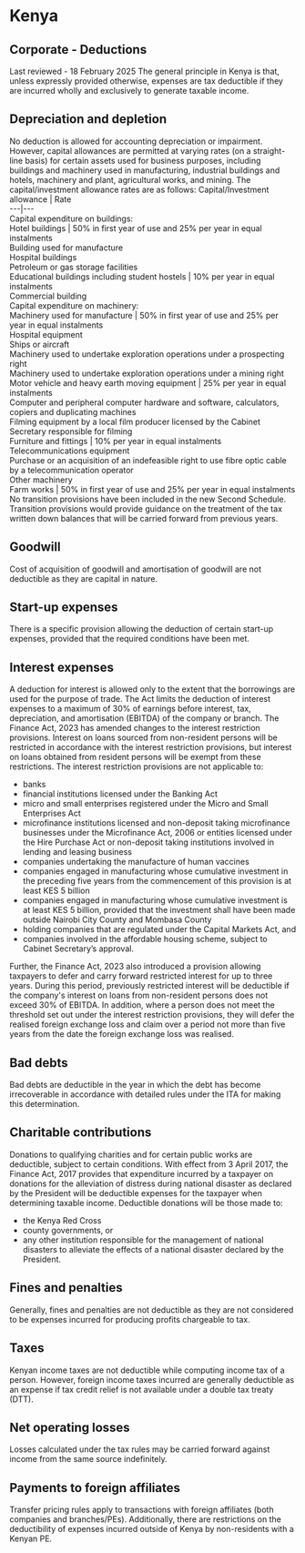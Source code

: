 # Kenya
## Corporate - Deductions
Last reviewed - 18 February 2025
The general principle in Kenya is that, unless expressly provided otherwise, expenses are tax deductible if they are incurred wholly and exclusively to generate taxable income.
## Depreciation and depletion
No deduction is allowed for accounting depreciation or impairment. However, capital allowances are permitted at varying rates (on a straight-line basis) for certain assets used for business purposes, including buildings and machinery used in manufacturing, industrial buildings and hotels, machinery and plant, agricultural works, and mining.
The capital/investment allowance rates are as follows:
Capital/Investment allowance | Rate  
---|---  
Capital expenditure on buildings:  
Hotel buildings | 50% in first year of use and 25% per year in equal instalments  
Building used for manufacture  
Hospital buildings  
Petroleum or gas storage facilities  
Educational buildings including student hostels | 10% per year in equal instalments  
Commercial building  
Capital expenditure on machinery:  
Machinery used for manufacture | 50% in first year of use and 25% per year in equal instalments  
Hospital equipment  
Ships or aircraft  
Machinery used to undertake exploration operations under a prospecting right  
Machinery used to undertake exploration operations under a mining right  
Motor vehicle and heavy earth moving equipment | 25% per year in equal instalments  
Computer and peripheral computer hardware and software, calculators, copiers and duplicating machines  
Filming equipment by a local film producer licensed by the Cabinet Secretary responsible for filming  
Furniture and fittings | 10% per year in equal instalments  
Telecommunications equipment  
Purchase or an acquisition of an indefeasible right to use fibre optic cable by a telecommunication operator  
Other machinery  
Farm works  | 50% in first year of use and 25% per year in equal instalments  
No transition provisions have been included in the new Second Schedule. Transition provisions would provide guidance on the treatment of the tax written down balances that will be carried forward from previous years.
## Goodwill
Cost of acquisition of goodwill and amortisation of goodwill are not deductible as they are capital in nature.
## Start-up expenses
There is a specific provision allowing the deduction of certain start-up expenses, provided that the required conditions have been met.
## Interest expenses
A deduction for interest is allowed only to the extent that the borrowings are used for the purpose of trade. 
The Act limits the deduction of interest expenses to a maximum of 30% of earnings before interest, tax, depreciation, and amortisation (EBITDA) of the company or branch. The Finance Act, 2023 has amended changes to the interest restriction provisions. Interest on loans sourced from non-resident persons will be restricted in accordance with the interest restriction provisions, but interest on loans obtained from resident persons will be exempt from these restrictions. The interest restriction provisions are not applicable to: 
  * banks
  * financial institutions licensed under the Banking Act
  * micro and small enterprises registered under the Micro and Small Enterprises Act
  * microfinance institutions licensed and non-deposit taking microfinance businesses under the Microfinance Act, 2006 or entities licensed under the Hire Purchase Act or non-deposit taking institutions involved in lending and leasing business
  * companies undertaking the manufacture of human vaccines
  * companies engaged in manufacturing whose cumulative investment in the preceding five years from the commencement of this provision is at least KES 5 billion
  * companies engaged in manufacturing whose cumulative investment is at least KES 5 billion, provided that the investment shall have been made outside Nairobi City County and Mombasa County
  * holding companies that are regulated under the Capital Markets Act, and
  * companies involved in the affordable housing scheme, subject to Cabinet Secretary’s approval.


Further, the Finance Act, 2023 also introduced a provision allowing taxpayers to defer and carry forward restricted interest for up to three years. During this period, previously restricted interest will be deductible if the company's interest on loans from non-resident persons does not exceed 30% of EBITDA. 
In addition, where a person does not meet the threshold set out under the interest restriction provisions, they will defer the realised foreign exchange loss and claim over a period not more than five years from the date the foreign exchange loss was realised.
## Bad debts
Bad debts are deductible in the year in which the debt has become irrecoverable in accordance with detailed rules under the ITA for making this determination.
## Charitable contributions
Donations to qualifying charities and for certain public works are deductible, subject to certain conditions.
With effect from 3 April 2017, the Finance Act, 2017 provides that expenditure incurred by a taxpayer on donations for the alleviation of distress during national disaster as declared by the President will be deductible expenses for the taxpayer when determining taxable income. Deductible donations will be those made to:
  * the Kenya Red Cross
  * county governments, or
  * any other institution responsible for the management of national disasters to alleviate the effects of a national disaster declared by the President.


## Fines and penalties
Generally, fines and penalties are not deductible as they are not considered to be expenses incurred for producing profits chargeable to tax.
## Taxes
Kenyan income taxes are not deductible while computing income tax of a person. However, foreign income taxes incurred are generally deductible as an expense if tax credit relief is not available under a double tax treaty (DTT).
## Net operating losses
Losses calculated under the tax rules may be carried forward against income from the same source indefinitely.
## Payments to foreign affiliates
Transfer pricing rules apply to transactions with foreign affiliates (both companies and branches/PEs). Additionally, there are restrictions on the deductibility of expenses incurred outside of Kenya by non-residents with a Kenyan PE.

